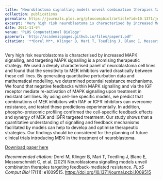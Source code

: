 ```yaml
---
title: "Neuroblastoma signalling models unveil combination therapies targeting feedback-mediated resistance"
collection: publications
permalink: https://journals.plos.org/ploscompbiol/article?id=10.1371/journal.pcbi.1009515
excerpt: 'Very high risk neuroblastoma is characterised by increased MAPK signalling. By generating quantitative perturbation data and mathematical modelling, we determined potential resistance mechanisms.'
date: 2021-11-04
venue: 'PLOS Computational Biology'
paperurl: 'http://academicpages.github.io/files/paper1.pdf'
citation: '**Dorel M**, Klinger B, Mari T, Toedling J, Blanc E, Messerschmidt C, et al. (2021) Neuroblastoma signalling models unveil combination therapies targeting feedback-mediated resistance. PLoS Comput Biol 17(11): e1009515. https://doi.org/10.1371/journal.pcbi.1009515'
---
```

Very high risk neuroblastoma is characterised by increased MAPK signalling, and targeting MAPK signalling is a promising therapeutic strategy. We used a deeply characterised panel of neuroblastoma cell lines and found that the sensitivity to MEK inhibitors varied drastically between these cell lines. By generating quantitative perturbation data and mathematical modelling, we determined potential resistance mechanisms. We found that negative feedbacks within MAPK signalling and via the IGF receptor mediate re-activation of MAPK signalling upon treatment in resistant cell lines. By using cell-line specific models, we predict that combinations of MEK inhibitors with RAF or IGFR inhibitors can overcome resistance, and tested these predictions experimentally. In addition, phospho-proteomic profiling confirmed the cell-specific feedback effects and synergy of MEK and IGFR targeted treatment. Our study shows that a quantitative understanding of signalling and feedback mechanisms facilitated by models can help to develop and optimise therapeutic strategies. Our findings should be considered for the planning of future clinical trials introducing MEKi in the treatment of neuroblastoma.

[Download paper here](https://journals.plos.org/ploscompbiol/article?id=10.1371/journal.pcbi.1009515)

*Recommended citation:* Dorel M, Klinger B, Mari T, Toedling J, Blanc E, Messerschmidt C, et al. (2021) Neuroblastoma signalling models unveil combination therapies targeting feedback-mediated resistance. <i>PLoS Comput Biol</i> 17(11): e1009515. https://doi.org/10.1371/journal.pcbi.1009515
